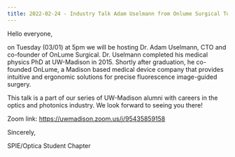 ```yaml
---
title: 2022-02-24 - Industry Talk Adam Uselmann from Onlume Surgical Tuesday 1st March 2022
---
```


Hello everyone,

on Tuesday (03/01) at 5pm we will be hosting Dr. Adam Uselmann, CTO and co-founder of OnLume Surgical.  Dr. Uselmann completed his medical physics PhD at UW-Madison in 2015. Shortly after graduation, he co-founded OnLume, a Madison based medical device company that provides intuitive and ergonomic solutions for precise fluorescence image-guided surgery.

This talk is a part of our series of UW-Madison alumni with careers in the optics and photonics industry. We look forward to seeing you there!

Zoom link: https://uwmadison.zoom.us/j/95435859158

Sincerely,

SPIE/Optica Student Chapter
